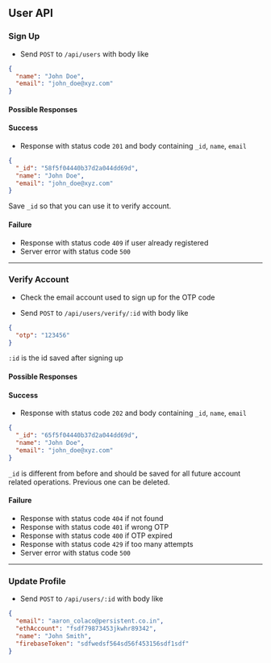 ## User API
### Sign Up
* Send `POST` to `/api/users` with body like
```json
{
  "name": "John Doe",
  "email": "john_doe@xyz.com"
}
```

#### Possible Responses
#### Success
* Response with status code `201` and body containing `_id`, `name`, `email`
```json
{
  "_id": "58f5f04440b37d2a044dd69d",
  "name": "John Doe",
  "email": "john_doe@xyz.com"
}
```
Save `_id` so that you can use it to verify account.

#### Failure
* Response with status code `409` if user already registered
* Server error with status code `500`

---

### Verify Account
* Check the email account used to sign up for the OTP code

* Send `POST` to `/api/users/verify/:id` with body like
```json
{
  "otp": "123456"
}
```
`:id` is the id saved after signing up


#### Possible Responses
#### Success
* Response with status code `202` and body containing `_id`, `name`, `email`
```json
{
  "_id": "65f5f04440b37d2a044dd69d",
  "name": "John Doe",
  "email": "john_doe@xyz.com"
}
```
`_id` is different from before and should be saved for all future account related operations. Previous one can be deleted.

#### Failure
* Response with status code `404` if not found
* Response with status code `401` if wrong OTP
* Response with status code `400` if OTP expired
* Response with status code `429` if too many attempts
* Server error with status code `500`

---

### Update Profile
* Send `POST` to `/api/users/:id` with body like
```json
{
  "email": "aaron_colaco@persistent.co.in",
  "ethAccount": "fsdf79873453jkwhr89342",
  "name": "John Smith",
  "firebaseToken": "sdfwedsf564sd56f453156sdf1sdf"
}
```

